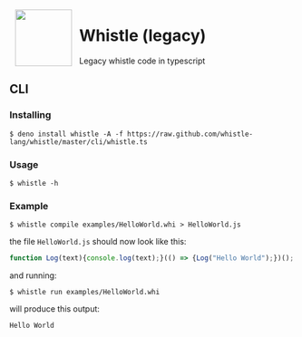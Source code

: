 <img src=".assets/whistle_dark.svg" width="100px" align="left" style="padding: 10px;" />
 
# Whistle (legacy)

Legacy whistle code in typescript

## CLI

### Installing

```base
$ deno install whistle -A -f https://raw.github.com/whistle-lang/whistle/master/cli/whistle.ts
```

### Usage

```
$ whistle -h
```

### Example

```
$ whistle compile examples/HelloWorld.whi > HelloWorld.js
```

the file `HelloWorld.js` should now look like this:

```js
function Log(text){console.log(text);}(() => {Log("Hello World");})();
```

and running:

```
$ whistle run examples/HelloWorld.whi
```

will produce this output:

```
Hello World
```
